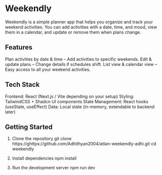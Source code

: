 # Weekendly

Weekendly is a simple planner app that helps you organize and track your weekend activities. You can add activities with a date, time, and mood, view them in a calendar, and update or remove them when plans change.

## Features

Plan activities by date & time – Add activities to specific weekends.
Edit & update plans – Change details if schedules shift.
List view & calendar view – Easy access to all your weekend activities.

## Tech Stack

Frontend: React (Next.js / Vite depending on your setup)
Styling: TailwindCSS + Shadcn UI components
State Management: React hooks (useState, useEffect)
Data: Local state (in-memory, extendable to backend later)

## Getting Started

1. Clone the repository
git clone https://ghttps://github.com/Adhithyan2004/atlan-weekendly-adhi.git
cd weekendly

2. Install dependencies
npm install

3. Run the development server
npm run dev
